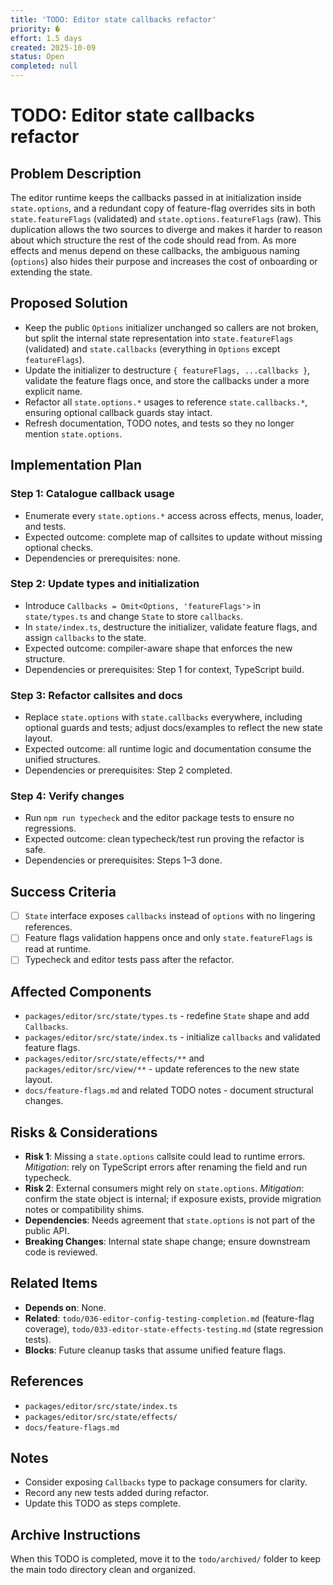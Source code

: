 ```yaml
---
title: 'TODO: Editor state callbacks refactor'
priority: �
effort: 1.5 days
created: 2025-10-09
status: Open
completed: null
---
```


# TODO: Editor state callbacks refactor

## Problem Description

The editor runtime keeps the callbacks passed in at initialization inside `state.options`, and a redundant copy of feature-flag overrides sits in both `state.featureFlags` (validated) and `state.options.featureFlags` (raw). This duplication allows the two sources to diverge and makes it harder to reason about which structure the rest of the code should read from. As more effects and menus depend on these callbacks, the ambiguous naming (`options`) also hides their purpose and increases the cost of onboarding or extending the state.

## Proposed Solution

- Keep the public `Options` initializer unchanged so callers are not broken, but split the internal state representation into `state.featureFlags` (validated) and `state.callbacks` (everything in `Options` except `featureFlags`).
- Update the initializer to destructure `{ featureFlags, ...callbacks }`, validate the feature flags once, and store the callbacks under a more explicit name.
- Refactor all `state.options.*` usages to reference `state.callbacks.*`, ensuring optional callback guards stay intact.
- Refresh documentation, TODO notes, and tests so they no longer mention `state.options`.

## Implementation Plan

### Step 1: Catalogue callback usage
- Enumerate every `state.options.*` access across effects, menus, loader, and tests.
- Expected outcome: complete map of callsites to update without missing optional checks.
- Dependencies or prerequisites: none.

### Step 2: Update types and initialization
- Introduce `Callbacks = Omit<Options, 'featureFlags'>` in `state/types.ts` and change `State` to store `callbacks`.
- In `state/index.ts`, destructure the initializer, validate feature flags, and assign `callbacks` to the state.
- Expected outcome: compiler-aware shape that enforces the new structure.
- Dependencies or prerequisites: Step 1 for context, TypeScript build.

### Step 3: Refactor callsites and docs
- Replace `state.options` with `state.callbacks` everywhere, including optional guards and tests; adjust docs/examples to reflect the new state layout.
- Expected outcome: all runtime logic and documentation consume the unified structures.
- Dependencies or prerequisites: Step 2 completed.

### Step 4: Verify changes
- Run `npm run typecheck` and the editor package tests to ensure no regressions.
- Expected outcome: clean typecheck/test run proving the refactor is safe.
- Dependencies or prerequisites: Steps 1–3 done.

## Success Criteria

- [ ] `State` interface exposes `callbacks` instead of `options` with no lingering references.
- [ ] Feature flags validation happens once and only `state.featureFlags` is read at runtime.
- [ ] Typecheck and editor tests pass after the refactor.

## Affected Components

- `packages/editor/src/state/types.ts` - redefine `State` shape and add `Callbacks`.
- `packages/editor/src/state/index.ts` - initialize `callbacks` and validated feature flags.
- `packages/editor/src/state/effects/**` and `packages/editor/src/view/**` - update references to the new state layout.
- `docs/feature-flags.md` and related TODO notes - document structural changes.

## Risks & Considerations

- **Risk 1**: Missing a `state.options` callsite could lead to runtime errors. *Mitigation*: rely on TypeScript errors after renaming the field and run typecheck.
- **Risk 2**: External consumers might rely on `state.options`. *Mitigation*: confirm the state object is internal; if exposure exists, provide migration notes or compatibility shims.
- **Dependencies**: Needs agreement that `state.options` is not part of the public API.
- **Breaking Changes**: Internal state shape change; ensure downstream code is reviewed.

## Related Items

- **Depends on**: None.
- **Related**: `todo/036-editor-config-testing-completion.md` (feature-flag coverage), `todo/033-editor-state-effects-testing.md` (state regression tests).
- **Blocks**: Future cleanup tasks that assume unified feature flags.

## References

- `packages/editor/src/state/index.ts`
- `packages/editor/src/state/effects/`
- `docs/feature-flags.md`

## Notes

- Consider exposing `Callbacks` type to package consumers for clarity.
- Record any new tests added during refactor.
- Update this TODO as steps complete.

## Archive Instructions

When this TODO is completed, move it to the `todo/archived/` folder to keep the main todo directory clean and organized. 

